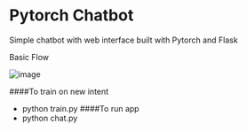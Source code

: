 # Pytorch Chatbot

Simple chatbot with web interface built with Pytorch and Flask

Basic Flow

![image](https://user-images.githubusercontent.com/35568518/119700683-24a05000-be71-11eb-87a7-176e66de05d8.png)

####To train on new intent
  - python train.py
####To run app
  - python chat.py
  
 
